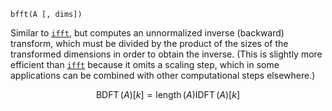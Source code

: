 ```
bfft(A [, dims])
```

Similar to [`ifft`](@ref), but computes an unnormalized inverse (backward) transform, which must be divided by the product of the sizes of the transformed dimensions in order to obtain the inverse. (This is slightly more efficient than [`ifft`](@ref) because it omits a scaling step, which in some applications can be combined with other computational steps elsewhere.)

$$
\operatorname{BDFT}(A)[k] = \operatorname{length}(A) \operatorname{IDFT}(A)[k]
$$
